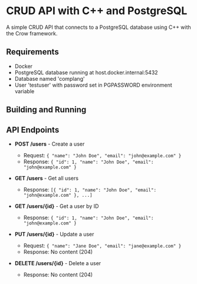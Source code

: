 # CRUD API with C++ and PostgreSQL

A simple CRUD API that connects to a PostgreSQL database using C++ with the Crow framework.

## Requirements

- Docker
- PostgreSQL database running at host.docker.internal:5432
- Database named 'complang'
- User 'testuser' with password set in PGPASSWORD environment variable

## Building and Running

## API Endpoints

- **POST /users** - Create a user
  - Request: `{ "name": "John Doe", "email": "john@example.com" }`
  - Response: `{ "id": 1, "name": "John Doe", "email": "john@example.com" }`

- **GET /users** - Get all users
  - Response: `[{ "id": 1, "name": "John Doe", "email": "john@example.com" }, ...]`

- **GET /users/{id}** - Get a user by ID
  - Response: `{ "id": 1, "name": "John Doe", "email": "john@example.com" }`

- **PUT /users/{id}** - Update a user
  - Request: `{ "name": "Jane Doe", "email": "jane@example.com" }`
  - Response: No content (204)

- **DELETE /users/{id}** - Delete a user
  - Response: No content (204)
